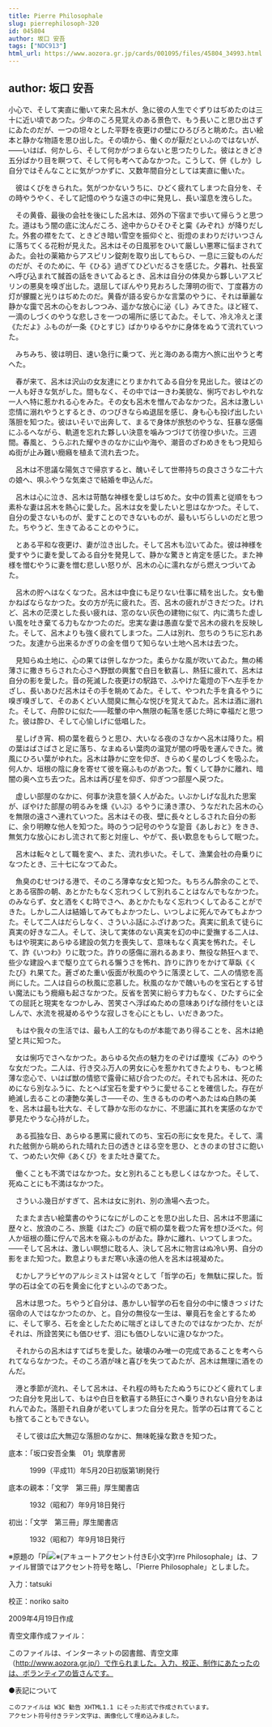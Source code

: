```yaml
---
title: Pierre Philosophale
slug: pierrephilosoph-320
id: 045804
author: 坂口 安吾
tags: ["NDC913"]
html_url: https://www.aozora.gr.jp/cards/001095/files/45804_34993.html
---
```


## author: 坂口 安吾

小心で、そして実直に働いて来た呂木が、急に彼の人生でぐずりはぢめたのは三十に近い頃であつた。少年のころ見覚えのある景色で、もう長いこと思ひ出さずにゐたのだが、一つの坦々とした平野を夜更けの壁にひろびろと眺めた。古い絵本と静かな物語を思ひ出した。その頃から、働くのが厭だといふのではないが、――いはば、何かしら、そして何かがつまらないと思つたりした。彼はときどき五分ばかり目を瞑つて、そして何も考へてゐなかつた。こうして、併《しか》し自分ではそんなことに気がつかずに、又数年間自分としては実直に働いた。

　彼はくびをきられた。気がつかないうちに、ひどく疲れてしまつた自分を、その時やうやく、そして記憶のやうな遠さの中に発見し、長い溜息を洩らした。

　その黄昏、最後の会社を後にした呂木は、郊外の下宿まで歩いて帰らうと思つた。道はもう闇の底に沈んだころ、途中からひそひそと霙《みぞれ》が降りだした。外套の襟をたて、ときどき暗い雪空を振仰ぐと、街燈のまわりだけいつさんに落ちてくる花粉が見えた。呂木はその日風邪をひいて厳しい悪寒に悩まされてゐた。会社の薬箱からアスピリン錠剤を取り出してもらひ、一息に三錠ものんだのだが、そのために、午《ひる》過ぎてひどいだるさを感じた。夕暮れ、社長室へ呼び込まれて馘首の話をきいてゐるとき、呂木は自分の体臭から夥しいアスピリンの悪臭を嗅ぎ出した。退屈してぼんやり見おろした薄明の街で、丁度暮方の灯が朦朧と光りはぢめたのだ。黄昏が語る安らかな言葉のやうに、それは華麗な静かな靄で呂木の心をおしつつみ、遥かな放心に泌《し》みてきた。ほど経て、一滴のしづくのやうな悲しさを一つの場所に感じてゐた。そして、冷え冷えと漾《ただよ》ふものが一条《ひとすじ》ばかりゆるやかに身体をぬうて流れていつた。

　みちみち、彼は明日、速い急行に乗つて、光と海のある南方へ旅に出やうと考へた。



　春が来て、呂木は沢山の女友達にとりまかれてゐる自分を見出した。彼はどの一人も好きな気がした。間もなく、その中では一きわ美貌な、悧巧でおしやれな一人へ特に惹かれる心をみた。その女も呂木を憎んでゐなかつた。呂木は激しい恋情に溺れやうとするとき、のつぴきならぬ退屈を感じ、身も心も投げ出したい落胆を知つた。彼はいそいで出奔して、まるで身体が旅愁のやうな、狂暴な感傷にふるへながら、軌道を忘れた夥しい決意を噛みつづけて彷徨ひ歩いた。三週間。春風と、うらぶれた耀やきのなかに山や海や、潮音のざわめきをもつ見知らぬ街が止み難い癇癪を植ゑて流れ去つた。

　呂木は不思議な陽気さで帰京すると、醜いそして世帯持ちの良ささうな二十六の娘へ、唄ふやうな気楽さで結婚を申込んだ。

　呂木は心に泣き、呂木は苛酷な神様を愛しはぢめた。女中の質素と従順をもつ素朴な妻は呂木を熱心に愛した。呂木は女を愛したいと思はなかつた。そして、自分の愛さないものが、愛すことのできないものが、最もいぢらしいのだと思つた。ちやうど、生きてゐることのやうに。

　とある平和な夜更け、妻が泣き出した。そして呂木も泣いてゐた。彼は神様を愛すやうに妻を愛してゐる自分を発見して、静かな驚きと肯定を感じた。また神様を憎むやうに妻を憎む悲しい怒りが、呂木の心に濡れながら燃えつづいてゐた。

　呂木の貯へはなくなつた。呂木は中食にも足りない仕事に精を出した。女も働かねばならなかつた。女の方が先に疲れた。否、呂木の疲れがさきだつた。けれど、呂木の茫漠とした長い疲れは、窓のない灰色の建物に似て、内に満ちた虚しい風を吐き棄てる力もなかつたのだ。忠実な妻は愚直な愛で呂木の疲れを反映した。そして、呂木よりも強く疲れてしまつた。二人は別れ、忽ちのうちに忘れあつた。友達から出来るかぎりの金を借りて知らない土地へ呂木は去つた。

　見知らぬ土地に、心の果ては併しなかつた。柔らかな風が吹いてゐた。無の稀薄さに撒きちらされた心さへ野獣の興奮で白日を歓喜し、熱狂に疲れて、呂木は自分の影を愛した。音の死滅した夜更けの駅路で、ふやけた電燈の下へ左手をかざし、長いあひだ呂木はその手を眺めてゐた。そして、やつれた手を貪るやうに嗅ぎ嗅ぎして、そのあくどい人間臭に無心な悦びを覚えてゐた。呂木は酒に溺れた。そして、舟酔ひに似た――眩暈の中へ無限の転落を感じた時に幸福だと思つた。彼は酔ひ、そして心愉しげに低唱した。



　星しげき宵、桐の葉を截らうと思ひ、大いなる夜のさなかへ呂木は降りた。桐の葉はばさばさと足に落ち、なまぬるい葉肉の温覚が闇の呼吸を運んできた。微風にひろい葉がゆれた。呂木は静かに空を仰ぎ、きらめく星のしづくを吸ふた。何人か、垣根の陰に身を寄せて彼を窺ふものがあつた。暫くして静かに離れ、暗闇の奥へ立ち去つた。呂木は再び星を仰ぎ、仰ぎつつ部屋へ戻つた。

　虚しい部屋のなかに、何事か決意を頷く人がゐた。いぶかしげな乱れた思案が、ぼやけた部屋の明るみを燻《いぶ》るやうに湧き漂ひ、うなだれた呂木の心を無限の遠さへ連れていつた。呂木はその夜、壁に長々としるされた自分の影に、余り明瞭な他人を知つた。時のうつ記号のやうな跫音《あしおと》をきき、無気力な放心におし流されて影と対座し、やがて、長い歎息をもらして眠つた。



　呂木は転々として職を変へ、また、流れ歩いた。そして、漁業会社の舟乗りになつたとき、三十七になつてゐた。

　魚臭のむせつける港で、そのころ薄幸な女と知つた。もちろん酔余のことで、とある宿酔の朝、あとかたもなく忘れつくして別れることはなんでもなかつた。のみならず、女と酒をくむ時でさへ、あとかたもなく忘れつくしてゐることができた。しかし二人は結婚してみてもよかつたし、いつしよに死んでみてもよかつた。そして二人はだらしなく、さういふ話にふざけあつた。真実に飢ゑて徒らに真実の好きな二人。そして、決して実体のない真実を幻の中に愛撫する二人は、もはや現実にあらゆる建設の気力を喪失して、意味もなく真実を怖れた。そして、詐《いつわ》りに耽つた。詐りの感傷に溺れるあまり、無役な熱狂へまで、些少な建設へまで駆り立てられる懶うさを怖れ、詐りに詐りをかけて草臥《くたび》れ果てた。蒼ざめた重い仮面が秋風のやうに落漠として、二人の情慾を高尚にした。二人は自らの秋風に恋慕した。秋風のなかで醜いものを宝石とする甘い魔法にもう癇癪も起さなかつた。反省を苦笑に紛らす力もなく、ひたすらに全ての屈託と現実をなつかしみ、苦笑さへ浮ばぬための意味ありげな顔付をいとほしんで、水流を視凝めるやうな寂しさを心にともし、いだきあつた。



　もはや我々の生活では、最も人工的なものが本能であり得ることを、呂木は絶望と共に知つた。



　女は悧巧でさへなかつた。あらゆる欠点の魅力をのぞけば塵埃《ごみ》のやうな女だつた。二人は、行き交ふ万人の男女に心を惹かれてきたよりも、もつと稀薄な恋心で、いはば獣の情慾で露骨に結び合つたのだ。それでも呂木は、死のためになら別なふうに、たとへば宝石を愛すやうに愛せることを確信した。存在が絶滅し去ることの凄艶な美しさ――その、生きるものの考へあたはぬ白熱の美を、呂木は最も壮大な、そして静かな形のなかに、不思議に其れを実感のなかで夢見たやうな心持がした。

　ある孤独な日、あらゆる悪罵に疲れてのち、宝石の形に女を見た。そして、濡れた舷側から眺められた晴れた日の透きとほる空を思ひ、ときのまの甘さに飽いて、つめたい欠伸《あくび》をまた吐き棄てた。

　働くことも不満ではなかつた。女と別れることも悲しくはなかつた。そして、死ぬことにも不満はなかつた。

　さういふ幾日がすぎて、呂木は女に別れ、別の漁場へ去つた。



　たまたま古い絵葉書のやうになにがしのことを思ひ出した日、呂木は不思議に歴々と、放浪のころ、旅籠《はたご》の庭で桐の葉を截つた宵を想ひ泛べた。何人か垣根の蔭に佇んで呂木を窺ふものがゐた。静かに離れ、いつてしまつた。――そして呂木は、激しい瞑想に耽る人、決して呂木に物言はぬ冷い男、自分の影をまた知つた。歎息よりもまだ寒い永遠の他人を呂木は視凝めた。

　むかしアラビヤのアルシミストは営々として「哲学の石」を無駄に探した。哲学の石は全ての石を黄金に化すといふのであつた。

　呂木は思つた。ちやうど自分は、愚かしい智学の石を自分の中に懐きつゞけた宿命の人ではなかつたのか、と。自分の無役な一生は、畢竟石を金とするために、そして寧ろ、石を金としたために喘ぎとほしてきたのではなかつたか、だがそれは、所詮苦笑にも価ひせず、泪にも価ひしないに違ひなかつた。



　それからの呂木はすてばちを愛した。破壊のみ唯一の完成であることを考へられてならなかつた。そのころ酒が味と喜びを失つてゐたが、呂木は無理に酒をのんだ。

　港と季節が流れ、そして呂木は、それ程の時もたたぬうちにひどく疲れてしまつた自分を見出して、もはや白日を歓喜する熱狂にさへ乗りきれない自分をあはれんでゐた。落胆それ自身が老いてしまつた自分を見た。哲学の石は育てることも捨てることもできない。

　そして彼は広大無辺な落胆のなかに、無味乾操な歎きを知つた。













底本：「坂口安吾全集　01」筑摩書房


　　　1999（平成11）年5月20日初版第1刷発行

底本の親本：「文学　第三冊」厚生閣書店

　　　1932（昭和7）年9月18日発行

初出：「文学　第三冊」厚生閣書店

　　　1932（昭和7）年9月18日発行

※原題の「Pi![※(アキュートアクセント付きE小文字)](https://www.aozora.gr.jp/cards/001095/files/../../../gaiji/1-09/1-09-63.png)rre Philosophale」は、ファイル冒頭ではアクセント符号を略し、「Pierre Philosophale」としました。

入力：tatsuki

校正：noriko saito

2009年4月19日作成

青空文庫作成ファイル：

このファイルは、インターネットの図書館、青空文庫（http://www.aozora.gr.jp/）で作られました。入力、校正、制作にあたったのは、ボランティアの皆さんです。











●表記について


	このファイルは W3C 勧告 XHTML1.1 にそった形式で作成されています。
	アクセント符号付きラテン文字は、画像化して埋め込みました。